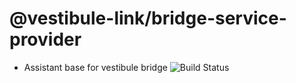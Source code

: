 # @vestibule-link/bridge-service-provider
* Assistant base for vestibule bridge ![Build Status](https://codebuild.us-east-1.amazonaws.com/badges?uuid=eyJlbmNyeXB0ZWREYXRhIjoiQzF3MC9tV0QwVzlFK3ZOVG0yTnQ3bFFTS1h3T1Z4c1AvWGhOamZuVGgvUm1pRHR3b0d4Y3NNazhXZXVzdmdVbkNsVE1kakZJdXlJVUdRYTFJTWNMZ21NPSIsIml2UGFyYW1ldGVyU3BlYyI6InlEaU1nbmdHUEdWcm41UWoiLCJtYXRlcmlhbFNldFNlcmlhbCI6MX0%3D&branch=master)